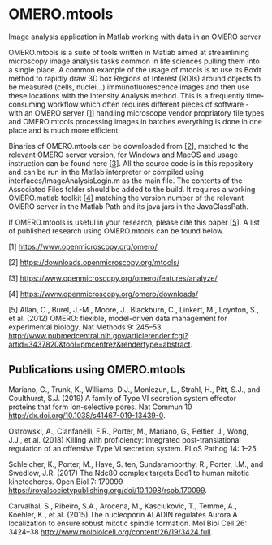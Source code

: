 # OMERO.mtools
Image analysis application in Matlab working with data in an OMERO server

OMERO.mtools is a suite of tools written in Matlab aimed at streamlining microscopy image analysis tasks common in life sciences pulling them into a single place. A common example of the usage of mtools is to use its BoxIt method to rapidly draw 3D box Regions of Interest (ROIs) around objects to be measured (cells, nuclei...) immunofluorescence images and then use these locations with the Intensity Analysis method. This is a frequently time-consuming workflow which often requires different pieces of software - with an OMERO server [[1](https://www.openmicroscopy.org/omero/)] handling microscope vendor propriatory file types and OMERO.mtools processing images in batches everything is done in one place and is much more efficient.

Binaries of OMERO.mtools can be downloaded from [[2](https://downloads.openmicroscopy.org/mtools/)], matched to the relevant OMERO server version, for Windows and MacOS and usage instruction can be found here [[3](https://www.openmicroscopy.org/omero/features/analyze/)]. All the source code is in this repository and can be run in the Matlab interpreter or compiled using interfaces/ImageAnalysisLogin.m as the main file. The contents of the Associated Files folder should be added to the build. It requires a working OMERO.matlab toolkit [[4](https://www.openmicroscopy.org/omero/downloads/)] matching the version number of the relevant OMERO server in the Matlab Path and its java jars in the JavaClassPath.

If OMERO.mtools is useful in your research, please cite this paper [[5](http://www.pubmedcentral.nih.gov/articlerender.fcgi?artid=3437820&tool=pmcentrez&rendertype=abstract)]. A list of published research using OMERO.mtools can be found below.

[1] https://www.openmicroscopy.org/omero/

[2] https://downloads.openmicroscopy.org/mtools/

[3] https://www.openmicroscopy.org/omero/features/analyze/

[4] https://www.openmicroscopy.org/omero/downloads/

[5] Allan, C., Burel, J.-M., Moore, J., Blackburn, C., Linkert, M., Loynton, S., et al. (2012) OMERO: flexible, model-driven data management for experimental biology. Nat Methods 9: 245–53 http://www.pubmedcentral.nih.gov/articlerender.fcgi?artid=3437820&tool=pmcentrez&rendertype=abstract.


## Publications using OMERO.mtools

Mariano, G., Trunk, K., Williams, D.J., Monlezun, L., Strahl, H., Pitt, S.J., and Coulthurst, S.J. (2019) A family of Type VI secretion system effector proteins that form ion-selective pores. Nat Commun 10 http://dx.doi.org/10.1038/s41467-019-13439-0.

Ostrowski, A., Cianfanelli, F.R., Porter, M., Mariano, G., Peltier, J., Wong, J.J., et al. (2018) Killing with proficiency: Integrated post-translational regulation of an offensive Type VI secretion system. PLoS Pathog 14: 1–25.

Schleicher, K., Porter, M., Have, S. ten, Sundaramoorthy, R., Porter, I.M., and Swedlow, J.R. (2017) The Ndc80 complex targets Bod1 to human mitotic kinetochores. Open Biol 7: 170099 https://royalsocietypublishing.org/doi/10.1098/rsob.170099.

Carvalhal, S., Ribeiro, S.A., Arocena, M., Kasciukovic, T., Temme, A., Koehler, K., et al. (2015) The nucleoporin ALADIN regulates Aurora A localization to ensure robust mitotic spindle formation. Mol Biol Cell 26: 3424–38 http://www.molbiolcell.org/content/26/19/3424.full.
